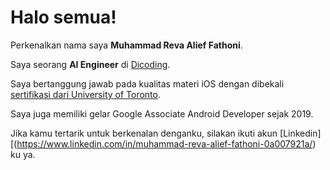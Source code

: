 # Halo semua! 

Perkenalkan nama saya **Muhammad Reva Alief Fathoni**.<br>

Saya seorang **AI Engineer** di [Dicoding](https://www.dicoding.com/).<br>

Saya bertanggung jawab pada kualitas materi iOS dengan dibekali [sertifikasi dari University of Toronto](https://www.coursera.org/account/accomplishments/specialization/CLKJD8XBXJ3M).<br>

Saya juga memiliki gelar Google Associate Android Developer sejak 2019.<br>

Jika kamu tertarik untuk berkenalan denganku, silakan ikuti akun [Linkedin][(https://www.linkedin.com/in/muhammad-reva-alief-fathoni-0a007921a/) ku ya.
